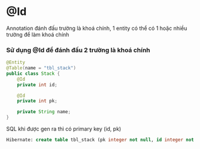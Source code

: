 # @Id
Annotation đánh đấu trường là khoá chính, 1 entity có thể có 1 hoặc nhiều trường để làm khoá chính

### Sử dụng @Id để đánh đấu 2 trường là khoá chính
```java
@Entity
@Table(name = "tbl_stack")
public class Stack {
    @Id
    private int id;

    @Id
    private int pk;

    private String name;
}
```

SQL khi được gen ra thì có primary key (id, pk)
```sql
Hibernate: create table tbl_stack (pk integer not null, id integer not null, name varchar(255), primary key (id, pk))
```
